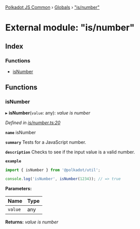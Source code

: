 [Polkadot JS Common](../README.md) › [Globals](../globals.md) › ["is/number"](_is_number_.md)

# External module: "is/number"

## Index

### Functions

* [isNumber](_is_number_.md#isnumber)

## Functions

###  isNumber

▸ **isNumber**(`value`: any): *value is number*

*Defined in [is/number.ts:20](https://github.com/polkadot-js/common/blob/a69dc01c/packages/util/src/is/number.ts#L20)*

**`name`** isNumber

**`summary`** Tests for a JavaScript number.

**`description`** 
Checks to see if the input value is a valid number.

**`example`** 
<BR>

```javascript
import { isNumber } from '@polkadot/util';

console.log('isNumber', isNumber(1234)); // => true
```

**Parameters:**

Name | Type |
------ | ------ |
`value` | any |

**Returns:** *value is number*
